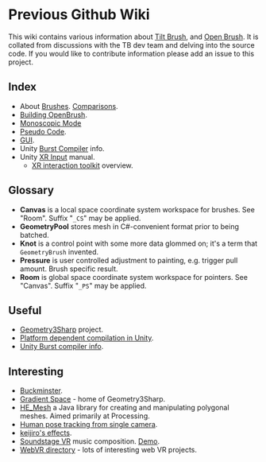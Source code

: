 # Previous Github Wiki

This wiki contains various information about [Tilt Brush](https://www.tiltbrush.com), and [Open Brush](https://github.com/icosa-gallery/open-brush). It is collated from discussions with the TB dev team and delving into the source code. If you would like to contribute information please add an issue to this project.

## Index

* About [Brushes](https://app.gitbook.com/s/-Mikdwm98p33AibfiSqN/developer-notes/Brushes). [Comparisons](https://app.gitbook.com/s/-Mikdwm98p33AibfiSqN/developer-notes/Comparison).
* [Building OpenBrush](https://app.gitbook.com/s/-Mikdwm98p33AibfiSqN/developer-notes/BuildingOpenBrush).
* [Monoscopic Mode](https://app.gitbook.com/s/-Mikdwm98p33AibfiSqN/developer-notes/MonoscopicMode)
* [Pseudo Code](https://app.gitbook.com/s/-Mikdwm98p33AibfiSqN/developer-notes/PseudoCode).
* [GUI](https://app.gitbook.com/s/-Mikdwm98p33AibfiSqN/developer-notes/UserInterface).
* Unity [Burst Compiler](https://app.gitbook.com/s/-Mikdwm98p33AibfiSqN/developer-notes/BurstCompiler) info.
* Unity [XR Input](https://docs.unity3d.com/Manual/xr_input.html) manual.
  * [XR interaction toolkit](https://docs.unity3d.com/Packages/com.unity.xr.interaction.toolkit@1.0/manual/index.html) overview.

## Glossary

* **Canvas** is a local space coordinate system workspace for brushes. See "Room". Suffix "`_CS`" may be applied.
* **GeometryPool** stores mesh in C#-convenient format prior to being batched.
* **Knot** is a control point with some more data glommed on; it's a term that `GeometryBrush` invented.
* **Pressure** is user controlled adjustment to painting, e.g. trigger pull amount. Brush specific result.
* **Room** is global space coordinate system workspace for pointers. See "Canvas". Suffix "`_PS`" may be applied.

## Useful

* [Geometry3Sharp](https://github.com/gradientspace/geometry3Sharp) project.
* [Platform dependent compilation in Unity](https://docs.unity.cn/2019.4/Documentation/Manual/PlatformDependentCompilation.html).
* [Unity Burst compiler info](https://docs.unity3d.com/Packages/com.unity.burst@1.4/manual/docs/QuickStart.html).

## Interesting

* [Buckminster](https://github.com/pearswj/buckminster).
* [Gradient Space](https://www.gradientspace.com) - home of Geometry3Sharp.
* [HE_Mesh](https://github.com/wblut/HE_Mesh) a Java library for creating and manipulating polygonal meshes. Aimed primarily at Processing.
* [Human pose tracking from single camera](https://github.com/XinArkh/VNect).
* [keijiro's effects](https://github.com/keijiro).
* [Soundstage VR](https://github.com/googlearchive/soundstagevr) music composition. [Demo](https://www.youtube.com/watch?v=q0nibydjajQ).
* [WebVR directory](https://webvr.directory) - lots of interesting web VR projects.
